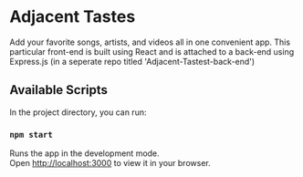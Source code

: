 # Adjacent Tastes

Add your favorite songs, artists, and videos all in one convenient app.
This particular front-end is built using React and is attached to a back-end using Express.js (in a seperate repo titled 'Adjacent-Tastest-back-end')

## Available Scripts

In the project directory, you can run:

### `npm start`

Runs the app in the development mode.\
Open [http://localhost:3000](http://localhost:3000) to view it in your browser.
